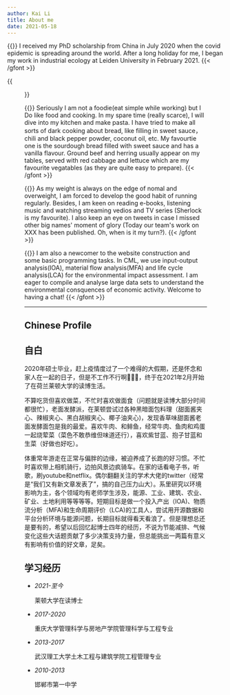 ```yaml
---
author: Kai Li
title: About me
date: 2021-05-18
---
```


{{<gfont font="Kalam" size="15px">}}
I received my PhD scholarship from China in July 2020 when the covid epidemic is spreading around the world. After a long holiday for me, I began my work in industrial ecology at Leiden University in February 2021.
{{< /gfont >}} <br>

{{<figure src="https://chi01pap002files.storage.live.com/y4m9I-mue-Tm6FHkbXceQPXtvyCCANDd1ucBIcFM4wTzNggk_Z9tRvxrGIoJmO_elwpukStnRJ5ZXDy2h7B1vhklP7p959n1bKT4526ukBuTqUv7w0pbSQRo8c2EZHsjwHUpeFf5y89PiYhKW1oYHsiETGSmSwllhDF28Aml6uSe8BGMycmXuL77-1QuyLgG4ZJ?width=1928&height=1163&cropmode=none" caption="My family">}} <br>

{{<gfont font="Kalam" size="15px">}}
Seriously I am not a foodie(eat simple while working) but I Do like food and cooking. In my spare time (really scarce), I will dive into my kitchen and make pasta. I have tried to make all sorts of dark cooking about bread, like filling in sweet sauce，chili and black pepper powder, coconut oil, etc. My favourtie one is the sourdough bread filled with sweet sauce and has a vanilla flavour. Ground beef and herring usually appear on my tables, served with red cabbage and lettuce which are my favourite vegatables (as they are quite easy to prepare).
{{< /gfont >}} <br>

{{<gfont font="Kalam" size="15px">}}
As my weight is always on the edge of nomal and overweight, I am forced to develop the good habit of running regularly. Besides, I am keen on reading e-books, listening music and watching streaming vedios and TV series (Sherlock is my favourite). I also keep an eye on
tweets in case I missed other big names' moment of glory (Today our team's work on XXX has been published. Oh, when is it my turn?).
{{< /gfont >}} <br>

{{<gfont font="Kalam" size="15px">}}
I am also a newcomer to the website construction and some basic programming tasks. In CML, we use input-output analysis(IOA), material flow analysis(MFA) and life cycle analysis(LCA) for the environmental impact assessment. I am eager to compile and analyse large data sets to understand the environmental consquences of economic activity. Welcome to having a chat!
{{< /gfont >}} <br>

---

## Chinese Profile
## 自白
2020年硕士毕业，赶上疫情度过了一个难得的大假期，还是怀念和家人在一起的日子，但是不工作不行啊🤦🏻‍♂️，终于在2021年2月开始了在荷兰莱顿大学的读博生活。

不算吃货但喜欢做菜，不忙时喜欢做面食（问题就是读博大部分时间都很忙），老面发酵派，在莱顿尝试过各种黑暗面包料理（甜面酱夹心、辣椒夹心、黑白胡椒夹心、椰子油夹心)，发现香草味甜面酱老面发酵面包是我的最爱。喜欢牛肉、和鲱鱼，经常牛肉、鱼肉和鸡蛋一起烧荤菜（菜色不敢恭维但味道还行），喜欢紫甘蓝、抱子甘蓝和生菜（好做也好吃）。

体重常年游走在正常与偏胖的边缘，被迫养成了长跑的好习惯。不忙时喜欢带上相机骑行，边拍风景边疯骑车。在家的话看电子书，听歌，刷youtube和netflix。偶尔翻翻关注的学术大佬的twitter（经常是“我们又有新文章发表了”，搞的自己压力山大）。系里研究以环境影响为主，各个领域均有老师学生涉及，能源、工业、建筑、农业、矿业、土地利用等等等等。短期目标是做一个投入产出（IOA)、物质流分析（MFA)和生命周期评价（LCA)的工具人，尝试用开源数据和平台分析环境与能源问题，长期目标就得看天看浪了。但是理想总还是要有的，希望以后回忆起博士四年的经历，不说为节能减排、气候变化这些大话题贡献了多少决策支持力量，但总能挑出一两篇有意义有影响有价值的好文章，足矣。

## 学习经历

* *2021-至今*     

  莱顿大学在读博士
* *2017-2020*     

  重庆大学管理科学与房地产学院管理科学与工程专业
* *2013-2017*     

  武汉理工大学土木工程与建筑学院工程管理专业  
* *2010-2013*     

  邯郸市第一中学
